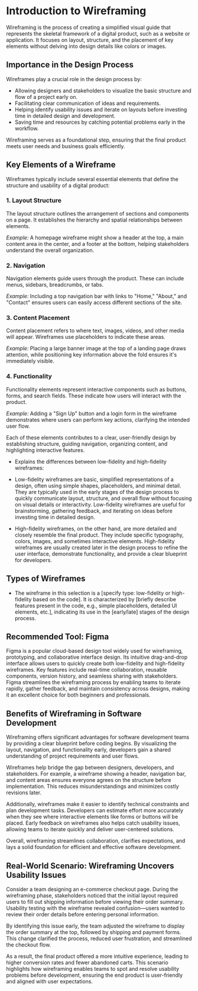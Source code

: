 # Introduction to Wireframing

Wireframing is the process of creating a simplified visual guide that represents the skeletal framework of a digital product, such as a website or application. It focuses on layout, structure, and the placement of key elements without delving into design details like colors or images.

## Importance in the Design Process

Wireframes play a crucial role in the design process by:

- Allowing designers and stakeholders to visualize the basic structure and flow of a project early on.
- Facilitating clear communication of ideas and requirements.
- Helping identify usability issues and iterate on layouts before investing time in detailed design and development.
- Saving time and resources by catching potential problems early in the workflow.

Wireframing serves as a foundational step, ensuring that the final product meets user needs and business goals efficiently.

## Key Elements of a Wireframe

Wireframes typically include several essential elements that define the structure and usability of a digital product:

### 1. Layout Structure

The layout structure outlines the arrangement of sections and components on a page. It establishes the hierarchy and spatial relationships between elements.

_Example:_ A homepage wireframe might show a header at the top, a main content area in the center, and a footer at the bottom, helping stakeholders understand the overall organization.

### 2. Navigation

Navigation elements guide users through the product. These can include menus, sidebars, breadcrumbs, or tabs.

_Example:_ Including a top navigation bar with links to "Home," "About," and "Contact" ensures users can easily access different sections of the site.

### 3. Content Placement

Content placement refers to where text, images, videos, and other media will appear. Wireframes use placeholders to indicate these areas.

_Example:_ Placing a large banner image at the top of a landing page draws attention, while positioning key information above the fold ensures it's immediately visible.

### 4. Functionality

Functionality elements represent interactive components such as buttons, forms, and search fields. These indicate how users will interact with the product.

_Example:_ Adding a "Sign Up" button and a login form in the wireframe demonstrates where users can perform key actions, clarifying the intended user flow.

Each of these elements contributes to a clear, user-friendly design by establishing structure, guiding navigation, organizing content, and highlighting interactive features.

- Explains the differences between low-fidelity and high-fidelity wireframes:

- Low-fidelity wireframes are basic, simplified representations of a design, often using simple shapes, placeholders, and minimal detail. They are typically used in the early stages of the design process to quickly communicate layout, structure, and overall flow without focusing on visual details or interactivity. Low-fidelity wireframes are useful for brainstorming, gathering feedback, and iterating on ideas before investing time in detailed design.

- High-fidelity wireframes, on the other hand, are more detailed and closely resemble the final product. They include specific typography, colors, images, and sometimes interactive elements. High-fidelity wireframes are usually created later in the design process to refine the user interface, demonstrate functionality, and provide a clear blueprint for developers.

## Types of Wireframes

- The wireframe in this selection is a [specify type: low-fidelity or high-fidelity based on the code]. It is characterized by [briefly describe features present in the code, e.g., simple placeholders, detailed UI elements, etc.], indicating its use in the [early/late] stages of the design process.

## Recommended Tool: Figma

Figma is a popular cloud-based design tool widely used for wireframing, prototyping, and collaborative interface design. Its intuitive drag-and-drop interface allows users to quickly create both low-fidelity and high-fidelity wireframes. Key features include real-time collaboration, reusable components, version history, and seamless sharing with stakeholders. Figma streamlines the wireframing process by enabling teams to iterate rapidly, gather feedback, and maintain consistency across designs, making it an excellent choice for both beginners and professionals.

## Benefits of Wireframing in Software Development

Wireframing offers significant advantages for software development teams by providing a clear blueprint before coding begins. By visualizing the layout, navigation, and functionality early, developers gain a shared understanding of project requirements and user flows.

Wireframes help bridge the gap between designers, developers, and stakeholders. For example, a wireframe showing a header, navigation bar, and content areas ensures everyone agrees on the structure before implementation. This reduces misunderstandings and minimizes costly revisions later.

Additionally, wireframes make it easier to identify technical constraints and plan development tasks. Developers can estimate effort more accurately when they see where interactive elements like forms or buttons will be placed. Early feedback on wireframes also helps catch usability issues, allowing teams to iterate quickly and deliver user-centered solutions.

Overall, wireframing streamlines collaboration, clarifies expectations, and lays a solid foundation for efficient and effective software development.

## Real-World Scenario: Wireframing Uncovers Usability Issues

Consider a team designing an e-commerce checkout page. During the wireframing phase, stakeholders noticed that the initial layout required users to fill out shipping information before viewing their order summary. Usability testing with the wireframe revealed confusion—users wanted to review their order details before entering personal information.

By identifying this issue early, the team adjusted the wireframe to display the order summary at the top, followed by shipping and payment forms. This change clarified the process, reduced user frustration, and streamlined the checkout flow.

As a result, the final product offered a more intuitive experience, leading to higher conversion rates and fewer abandoned carts. This scenario highlights how wireframing enables teams to spot and resolve usability problems before development, ensuring the end product is user-friendly and aligned with user expectations.
